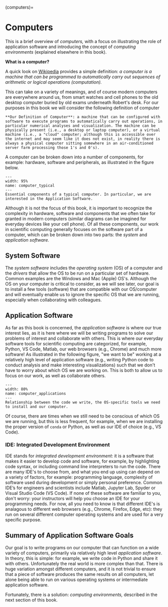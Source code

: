 (computers)=
# Computers

This is a brief overview of _computers,_ with a focus on illustrating the role of application software and introducing the concept of _computing environments_ (explained elsewhere in this book).

**What is a computer?**

A quick look on [Wikipedia](https://en.wikipedia.org/wiki/Computer) provides a simple definition: _a computer is a machine that can be programmed to automatically carry out sequences of arithmetic or logical operations (computation)._

This can take on a variety of meanings, and of course modern computers are everywhere around us, from smart watches and cell phones to the old desktop computer buried by old exams underneath Robert's desk. For our purposes in this book we will consider the following definition of computer

```{tip}
**Our Definition of Computer**: a machine that can be configured with software to execute programs to automatically carry out operations, in particular numerical analyses and visualization. The machine can be physically present (i.e., a desktop or laptop computer), or a virtual machine (i.e., a "cloud" computer; although this is accessible over the internet and may seem like it does not exist, in reality there is always a physical computer sitting somewhere in an air-conditioned server farm processing those 1's and 0's).
```

A computer can be broken down into a number of components, for example: hardware, software and peripherals, as illustrated in the figure below.

```{figure} https://files.mude.citg.tudelft.nl/typical.svg
---
width: 95%
name: computer_typical
---
Essential components of a typical computer. In particular, we are interested in the Application Software.
```

Although it is not the focus of this book, it is important to recognize the complexity in hardware, software and components that we often take for granted in modern computers (similar diagrams can be imagined for everyday devices like your cell phone). Of all these components, our work in scientific computing generally focuses on the software part of a computer, which can be broken down into two parts: the _system_ and _application software._

## System Software

The _system software_ includes the _operating system_ (OS) of a computer and the _drivers_ that allow the OS to be run on a particular set of hardware. Common examples are the Windows and Mac (Apple) OS's. Although the OS on your computer is critical to consider, as we will see later, our goal is to install a few tools (software) that are compatible with our OS/computer and will eventually enable us to ignore the specific OS that we are running, especially when collaborating with colleagues.

## Application Software

As far as this book is concerned, the _application software_ is where our true interest lies, as it is here where we will be writing programs to solve our problems of interest and collaborate with others. This is where our everyday software tools for scientific computing are categorized, for example, Python, VS Code, Matlab, our web browsers (e.g., Chrome) and much more software! As illustrated in the following figure, "we want to be" working at a relatively high level of application software (e.g., writing Python code to conduct analysis and make interesting visualizations) such that we don't have to worry about which OS we are working on. This is both to allow us to focus on our work, as well as collaborate others.


```{figure} https://files.mude.citg.tudelft.nl/apps.svg
---
width: 80%
name: computer_applications
---
Relationship between the code we write, the OS-specific tools we need to install and our computer.
```

Of course, there are times when we still need to be conscious of which OS we are running, but this is less frequent, for example, when we are installing the proper version of `conda` or Python, as well as our IDE of choice (e.g., VS Code).

### IDE: Integrated Development Environment

IDE stands for _integrated development environment:_ it is a software that makes it easier to develop code and software, for example, by highlighting code syntax, or including command line interpreters to run the code. There are many IDE's to choose from, and what you end up using can depend on a variety of factors, for example: programming language, complexity of software used during development or simply personal preference. Common IDE’s for engineers and scientists include Matlab, Jupyter Lab, Spyder or Visual Studio Code (VS Code). If none of these software are familiar to you, don't worry: your instructors will help you choose an IDE for your programming needs. For now, all you need to know is that different IDE's is analagous to different web browsers (e.g., Chrome, Firefox, Edge, etc): they run on several different computer operating systems and are used for a very specific purpose. 

## Summary of Application Software Goals

Our goal is to write programs on our computer that can function on a wide variety of computers, primarily via relatively high level _application software_. In theory, this is simple: for example, we write code in Python and share it with others. Unfortunately the real world is more complex than that. There is huge variation amongst different computers, and it is not trivial to ensure that a piece of software produces the same results on all computers, let alone being able to run on various operating systems or intermediate application software.

Fortunately, there is a solution: _computing environments,_ described in the next section of this book.
